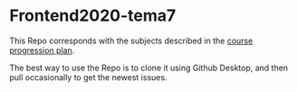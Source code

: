 # Frontend2020-tema7

This Repo corresponds with the subjects described in the <a href='https://paper.dropbox.com/doc/Apputvikling-og-kodearkitektur--AwBq5NDMA1xl4TN57sIawg2fAQ-1m4z2E4Y5SAagA5MVdrzk'>course  progression plan</a>. 

The best way to use the Repo is to clone it using Github Desktop, and then pull occasionally to get the newest issues. 
